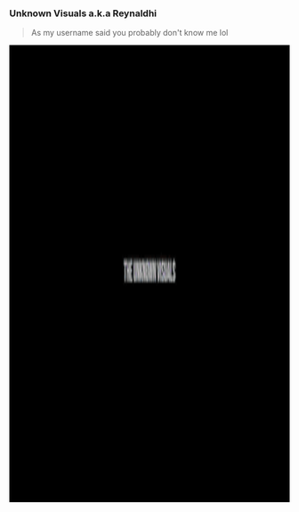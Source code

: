### Unknown Visuals a.k.a Reynaldhi
> As my username said you probably don't know me lol

<img src="https://github.com/UnknownVisuals/UnknownVisuals/blob/main/Unknown_Visuals.gif" width="1920" height="820"/>

<!--
**UnknownVisuals/UnknownVisuals** is a ✨ _special_ ✨ repository because its `README.md` (this file) appears on your GitHub profile.

Here are some ideas to get you started:

- 🔭 I’m currently working on ...
- 🌱 I’m currently learning ...
- 👯 I’m looking to collaborate on ...
- 🤔 I’m looking for help with ...
- 💬 Ask me about ...
- 📫 How to reach me: ...
- 😄 Pronouns: ...
- ⚡ Fun fact: ...
-->
